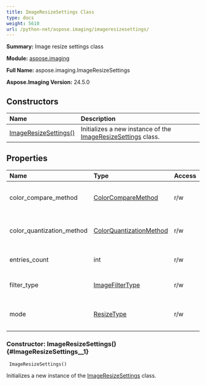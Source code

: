 ```yaml
---
title: ImageResizeSettings Class
type: docs
weight: 5610
url: /python-net/aspose.imaging/imageresizesettings/
---
```


**Summary:** Image resize settings class

**Module:** [aspose.imaging](/imaging/python-net/aspose.imaging/)

**Full Name:** aspose.imaging.ImageResizeSettings

**Aspose.Imaging Version:** 24.5.0

## **Constructors**
| **Name** | **Description** |
| :- | :- |
| [ImageResizeSettings()](#ImageResizeSettings__1) | Initializes a new instance of the [ImageResizeSettings](/imaging/python-net/aspose.imaging/imageresizesettings/) class. |
## **Properties**
| **Name** | **Type** | **Access** | **Description** |
| :- | :- | :- | :- |
| color_compare_method | [ColorCompareMethod](/imaging/python-net/aspose.imaging/colorcomparemethod) | r/w | Gets or sets the color compare method. |
| color_quantization_method | [ColorQuantizationMethod](/imaging/python-net/aspose.imaging/colorquantizationmethod) | r/w | Gets or sets the color quantization method. |
| entries_count | int | r/w | Gets or sets the entries count |
| filter_type | [ImageFilterType](/imaging/python-net/aspose.imaging/imagefiltertype) | r/w | Gets or sets the type of the filter. |
| mode | [ResizeType](/imaging/python-net/aspose.imaging/resizetype) | r/w | Gets or sets the interpolation mode. |


### Constructor: ImageResizeSettings() {#ImageResizeSettings__1}


```
 ImageResizeSettings() 
```

Initializes a new instance of the [ImageResizeSettings](/imaging/python-net/aspose.imaging/imageresizesettings/) class.

